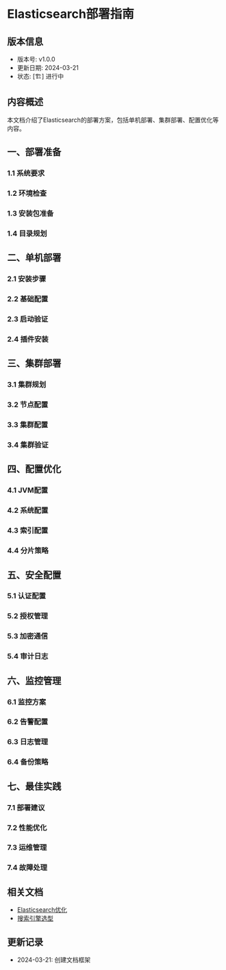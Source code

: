 # Elasticsearch部署指南

## 版本信息
- 版本号: v1.0.0
- 更新日期: 2024-03-21
- 状态: [🏗️] 进行中

## 内容概述
本文档介绍了Elasticsearch的部署方案，包括单机部署、集群部署、配置优化等内容。

## 一、部署准备
### 1.1 系统要求
### 1.2 环境检查
### 1.3 安装包准备
### 1.4 目录规划

## 二、单机部署
### 2.1 安装步骤
### 2.2 基础配置
### 2.3 启动验证
### 2.4 插件安装

## 三、集群部署
### 3.1 集群规划
### 3.2 节点配置
### 3.3 集群配置
### 3.4 集群验证

## 四、配置优化
### 4.1 JVM配置
### 4.2 系统配置
### 4.3 索引配置
### 4.4 分片策略

## 五、安全配置
### 5.1 认证配置
### 5.2 授权管理
### 5.3 加密通信
### 5.4 审计日志

## 六、监控管理
### 6.1 监控方案
### 6.2 告警配置
### 6.3 日志管理
### 6.4 备份策略

## 七、最佳实践
### 7.1 部署建议
### 7.2 性能优化
### 7.3 运维管理
### 7.4 故障处理

## 相关文档
- [Elasticsearch优化](02_Elasticsearch优化.md)
- [搜索引擎选型](04_搜索引擎选型.md)

## 更新记录
- 2024-03-21: 创建文档框架 